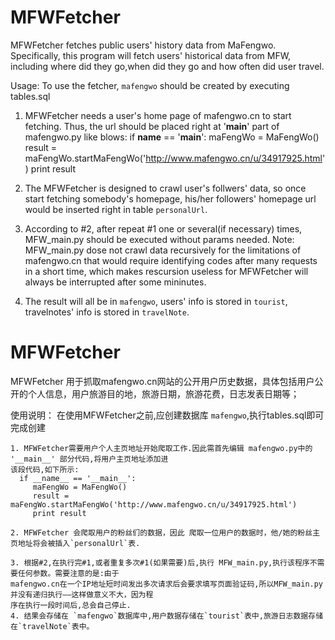 MFWFetcher
==============
MFWFetcher fetches public users' history data from MaFengwo.
Specifically, this program will fetch users' historical data from MFW, including where did they go,when did they go and how often did user travel.

Usage:
   To use the fetcher, `mafengwo` should be created by executing tables.sql
   
   1. MFWFetcher needs a user's home page of mafengwo.cn to start fetching. Thus, the url should be placed right at '__main__' part of mafengwo.py like blows:
      if __name__ == '__main__':
         maFengWo = MaFengWo()
         result = maFengWo.startMaFengWo('http://www.mafengwo.cn/u/34917925.html')
         print result
  
   2. The MFWFetcher is designed to crawl user's follwers' data, so once start fetching somebody's homepage, his/her followers' homepage url would be inserted right in table `personalUrl`. 
   3. According to #2, after repeat #1 one or several(if necessary) times, MFW_main.py should be executed without params needed. Note: MFW_main.py dose not crawl data recursively for the limitations of mafengwo.cn that would require identifying codes after many requests in a short time, which makes rescursion useless for MFWFetcher will always be interrupted after some mininutes.
   4. The result will all be in `mafengwo`, users' info is stored in `tourist`, travelnotes' info is stored in `travelNote`.

MFWFetcher
==============
MFWFetcher 用于抓取mafengwo.cn网站的公开用户历史数据，具体包括用户公开的个人信息，用户旅游目的地，旅游日期，旅游花费，日志发表日期等；

使用说明：
    在使用MFWFetcher之前,应创建数据库 `mafengwo`,执行tables.sql即可完成创建
    
    1. MFWFetcher需要用户个人主页地址开始爬取工作.因此需首先编辑 mafengwo.py中的 '__main__' 部分代码,将用户主页地址添加进
    该段代码,如下所示:
      if __name__ == '__main__':
         maFengWo = MaFengWo()
         result = maFengWo.startMaFengWo('http://www.mafengwo.cn/u/34917925.html')
         print result
         
    2. MFWFetcher 会爬取用户的粉丝们的数据，因此 爬取一位用户的数据时，他/她的粉丝主页地址将会被插入`personalUrl`表.
    
    3. 根据#2,在执行完#1,或者重复多次#1(如果需要)后,执行 MFW_main.py,执行该程序不需要任何参数。需要注意的是:由于
    mafengwo.cn在一个IP地址短时间发出多次请求后会要求填写页面验证码,所以MFW_main.py并没有递归执行——这样做意义不大，因为程
    序在执行一段时间后,总会自己停止.
    4. 结果会存储在 `mafengwo`数据库中,用户数据存储在`tourist`表中,旅游日志数据存储在`travelNote`表中。
